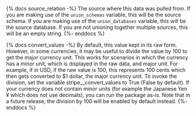 {% docs source_relation -%} The source where this data was pulled from. If you are making use of the `union_schemas` variable, this will be the source schema. If you are making use of the `union_databases` variable, this will be the source database. If you are not unioning together multiple sources, this will be an empty string.
{%- enddocs %}

{% docs convert_values -%}
By default, this value kept in its raw form. However, in some currencies, it may be useful to divide the value by 100 to get the major currency unit. This works for scenarios in which the currency has a minor unit, which is displayed in the raw data, and major unit. For example, if in USD, if the raw value is 100, this represents 100 cents which then gets converted to $1 dollar, the major currency unit. To invoke the division, set the variable stripe__convert_values to True (False by default). If your currency does not contain minor units (for example the Japanese Yen ¥ which does not use decimals), you can run the package as-is. Note that in a future release, the division by 100 will be enabled by default instead.
{%- enddocs %}